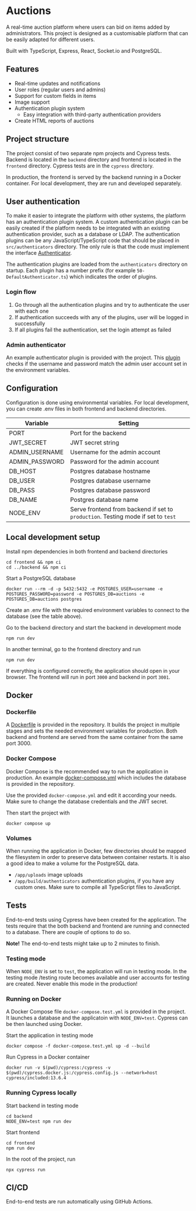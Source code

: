 # Auctions
A real-time auction platform where users can bid on items added by administrators.
This project is designed as a customisable platform that can be easily adapted for different users.

Built with TypeScript, Express, React, Socket.io and PostgreSQL.

## Features
* Real-time updates and notifications
* User roles (regular users and admins)
* Support for custom fields in items
* Image support
* Authentication plugin system
  * Easy integration with third-party authentication providers
* Create HTML reports of auctions

## Project structure
The project consist of two separate npm projects and Cypress tests.
Backend is located in the `backend` directory and frontend is located in the `frontend` directory. Cypress tests are in the `cypress` directory.

In production, the frontend is served by the backend running in a Docker container.
For local development, they are run and developed separately.

## User authentication
To make it easier to integrate the platform with other systems, the platform has an authentication plugin system.
A custom authentication plugin can be easily created if the platform needs to be integrated with an existing authentication provider, such as a database or LDAP.
The authentication plugins can be any JavaScript/TypeScript code that should be placed in `src/authenticators` directory.
The only rule is that the code must implement the interface [Authenticator](src/types.ts#L119).

The authentication plugins are loaded from the `authenticators` directory on startup.
Each plugin has a number prefix (for example `50-DefaultAuthenticator.ts`) which indicates the order of plugins.

### Login flow
1. Go through all the authentication plugins and try to authenticate the user with each one
2. If authentication succeeds with any of the plugins, user will be logged in successfully
3. If all plugins fail the authentication, set the login attempt as failed

### Admin authenticator
An example authenticator plugin is provided with the project.
This [plugin](src/authenticators/50-DefaultAuthenticator.ts) checks if the username and password match the admin user account set in the environment variables.

## Configuration
Configuration is done using environmental variables.
For local development, you can create .env files in both frontend and backend directories.

| Variable       | Setting                        |
|----------------|--------------------------------|
| PORT           | Port for the backend           |
| JWT_SECRET     | JWT secret string              |
| ADMIN_USERNAME | Username for the admin account |
| ADMIN_PASSWORD | Password for the admin account |
| DB_HOST        | Postgres database hostname     |
| DB_USER        | Postgres database username     |
| DB_PASS        | Postgres database password     |
| DB_NAME        | Postgres database name         |
| NODE_ENV       | Serve frontend from backend if set to `production`. Testing mode if set to `test`|

## Local development setup
Install npm dependencies in both frontend and backend directories

    cd frontend && npm ci
    cd ../backend && npm ci

Start a PostgreSQL database

    docker run --rm -d -p 5432:5432 -e POSTGRES_USER=username -e POSTGRES_PASSWORD=password -e POSTGRES_DB=auctions -e POSTGRES_DB=auctions postgres 

Create an .env file with the required environment variables to connect to the database (see the table above).

Go to the backend directory and start the backend in development mode

    npm run dev

In another terminal, go to the frontend directory and run

    npm run dev

If everything is configured correctly, the application should open in your browser.
The frontend will run in port `3000` and backend in port `3001`.

## Docker
### Dockerfile
A [Dockerfile](Dockerfile) is provided in the repository.
It builds the project in multiple stages and sets the needed environment variables for production.
Both backend and frontend are served from the same container from the same port 3000.

### Docker Compose
Docker Compose is the recommended way to run the application in production.
An example [docker-compose.yml](docker-compose.yml) which includes the database is provided in the repository.

Use the provided `docker-compose.yml` and edit it according your needs.
Make sure to change the database credentials and the JWT secret.

Then start the project with 

    docker compose up

### Volumes
When running the application in Docker, few directories should be mapped the filesystem in order to preserve data between container restarts.
It is also a good idea to make a volume for the PostgreSQL data.

* `/app/uploads` image uploads
* `/app/build/authenticators` authentication plugins, if you have any custom ones. Make sure to compile all TypeScript files to JavaScript.

## Tests
End-to-end tests using Cypress have been created for the application. The tests require
that the both backend and frontend are running and connected to a database. There are
couple of options to do so.

**Note!** The end-to-end tests might take up to 2 minutes to finish.

### Testing mode
When `NODE_ENV` is set to `test`, the application will run in testing mode. In the testing mode /testing route becomes available and user accounts for testing are created.
Never enable this mode in the production!

### Running on Docker
A Docker Compose file `docker-compose.test.yml` is provided in the project. It launches
a database and the applicatoin with `NODE_ENV=test`. Cypress can be then launched using Docker.

Start the application in testing mode

    docker compose -f docker-compose.test.yml up -d --build

Run Cypress in a Docker container

    docker run -v $(pwd)/cypress:/cypress -v $(pwd)/cypress.docker.js:/cypress.config.js --network=host cypress/included:13.6.4

### Running Cypress locally
Start backend in testing mode

    cd backend
    NODE_ENV=test npm run dev

Start frontend

    cd frontend
    npm run dev

In the root of the project, run

    npx cypress run

## CI/CD
End-to-end tests are run automatically using GitHub Actions.
